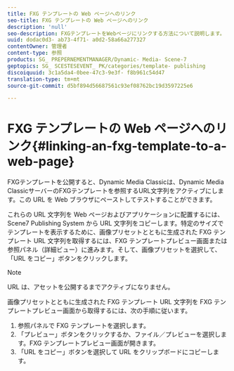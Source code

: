 ```yaml
---
title: FXG テンプレートの Web ページへのリンク
seo-title: FXG テンプレートの Web ページへのリンク
description: 'null'
seo-description: FXGテンプレートをWebページにリンクする方法について説明します。
uuid: dodac0d3- ab73-4f71- a0d2-58a66a277327
contentOwner: 管理者
content-type: 参照
products: SG_ PREPERNEMENTMANAGER/Dynamic- Media- Scene-7
geptopics: SG_ SCESTESEVENT_ PK/categories/template- publishing
discoiquuid: 3c1a5da4-0bee-47c3-9e3f- f8b961c54d47
translation-type: tm+mt
source-git-commit: d5bf894d56687561c93ef08762bc19d3597225e6

---
```



# FXG テンプレートの Web ページへのリンク{#linking-an-fxg-template-to-a-web-page}

FXGテンプレートを公開すると、Dynamic Media Classicは、Dynamic Media ClassicサーバーのFXGテンプレートを参照するURL文字列をアクティブにします。この URL を Web ブラウザにペーストしてテストすることができます。

これらの URL 文字列を Web ページおよびアプリケーションに配置するには、Scene7 Publishing System から URL 文字列をコピーします。特定のサイズでテンプレートを表示するために、画像プリセットとともに生成された FXG テンプレート URL 文字列を取得するには、FXG テンプレートプレビュー画面または参照パネル（詳細ビュー）に進みます。そして、画像プリセットを選択して、「URL をコピー」ボタンをクリックします。

>[!NOTE]
>
>URL は、アセットを公開するまでアクティブになりません。

画像プリセットとともに生成された FXG テンプレート URL 文字列を FXG テンプレートプレビュー画面から取得するには、次の手順に従います。

1. 参照パネルで FXG テンプレートを選択します。
1. 「プレビュー」ボタンをクリックするか、ファイル／プレビューを選択します。FXG テンプレートプレビュー画面が開きます。
1. 「URL をコピー」ボタンを選択して URL をクリップボードにコピーします。

